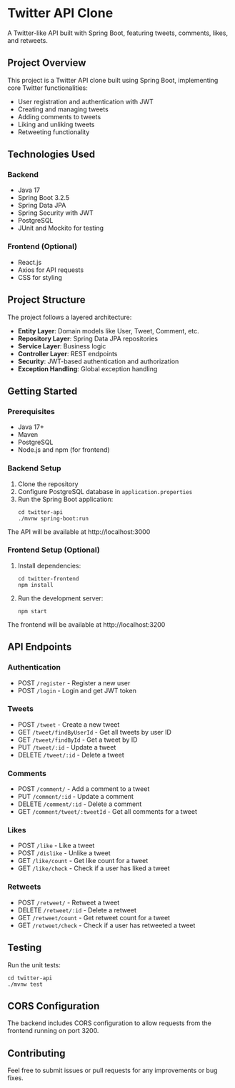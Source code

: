 # Twitter API Clone

A Twitter-like API built with Spring Boot, featuring tweets, comments, likes, and retweets.

## Project Overview

This project is a Twitter API clone built using Spring Boot, implementing core Twitter functionalities:
- User registration and authentication with JWT
- Creating and managing tweets
- Adding comments to tweets
- Liking and unliking tweets
- Retweeting functionality

## Technologies Used

### Backend
- Java 17
- Spring Boot 3.2.5
- Spring Data JPA
- Spring Security with JWT
- PostgreSQL
- JUnit and Mockito for testing

### Frontend (Optional)
- React.js
- Axios for API requests
- CSS for styling

## Project Structure

The project follows a layered architecture:
- **Entity Layer**: Domain models like User, Tweet, Comment, etc.
- **Repository Layer**: Spring Data JPA repositories
- **Service Layer**: Business logic
- **Controller Layer**: REST endpoints
- **Security**: JWT-based authentication and authorization
- **Exception Handling**: Global exception handling

## Getting Started

### Prerequisites
- Java 17+
- Maven
- PostgreSQL
- Node.js and npm (for frontend)

### Backend Setup
1. Clone the repository
2. Configure PostgreSQL database in `application.properties`
3. Run the Spring Boot application:
   ```
   cd twitter-api
   ./mvnw spring-boot:run
   ```

The API will be available at http://localhost:3000

### Frontend Setup (Optional)
1. Install dependencies:
   ```
   cd twitter-frontend
   npm install
   ```
2. Run the development server:
   ```
   npm start
   ```
   
The frontend will be available at http://localhost:3200

## API Endpoints

### Authentication
- POST `/register` - Register a new user
- POST `/login` - Login and get JWT token

### Tweets
- POST `/tweet` - Create a new tweet
- GET `/tweet/findByUserId` - Get all tweets by user ID
- GET `/tweet/findById` - Get a tweet by ID
- PUT `/tweet/:id` - Update a tweet
- DELETE `/tweet/:id` - Delete a tweet

### Comments
- POST `/comment/` - Add a comment to a tweet
- PUT `/comment/:id` - Update a comment
- DELETE `/comment/:id` - Delete a comment
- GET `/comment/tweet/:tweetId` - Get all comments for a tweet

### Likes
- POST `/like` - Like a tweet
- POST `/dislike` - Unlike a tweet
- GET `/like/count` - Get like count for a tweet
- GET `/like/check` - Check if a user has liked a tweet

### Retweets
- POST `/retweet/` - Retweet a tweet
- DELETE `/retweet/:id` - Delete a retweet
- GET `/retweet/count` - Get retweet count for a tweet
- GET `/retweet/check` - Check if a user has retweeted a tweet

## Testing

Run the unit tests:
```
cd twitter-api
./mvnw test
```

## CORS Configuration

The backend includes CORS configuration to allow requests from the frontend running on port 3200.

## Contributing

Feel free to submit issues or pull requests for any improvements or bug fixes.
